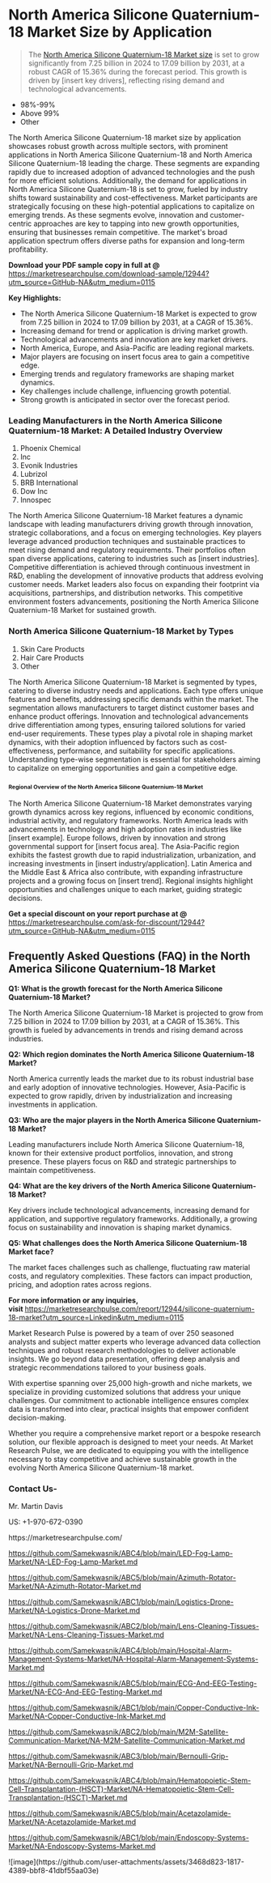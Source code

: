 <h1>North America Silicone Quaternium-18 Market&nbsp;Size by Application</h1><blockquote><p>The <a href="https://marketresearchpulse.com/download-sample/12944?utm_source=GitHub-NA&amp;utm_medium=0115">North America Silicone Quaternium-18 Market size</a> is set to grow significantly from 7.25 billion in 2024 to 17.09 billion by 2031, at a robust CAGR of 15.36% during the forecast period. This growth is driven by [insert key drivers], reflecting rising demand and technological advancements.</p></blockquote><ul><li>98%-99%<li> Above 99%<li> Other</li></ul><p>The North America Silicone Quaternium-18 market size by application showcases robust growth across multiple sectors, with prominent applications in North America Silicone Quaternium-18 and North America Silicone Quaternium-18 leading the charge. These segments are expanding rapidly due to increased adoption of advanced technologies and the push for more efficient solutions. Additionally, the demand for applications in North America Silicone Quaternium-18 is set to grow, fueled by industry shifts toward sustainability and cost-effectiveness. Market participants are strategically focusing on these high-potential applications to capitalize on emerging trends. As these segments evolve, innovation and customer-centric approaches are key to tapping into new growth opportunities, ensuring that businesses remain competitive. The market's broad application spectrum offers diverse paths for expansion and long-term profitability.</p><p><strong>Download your PDF sample copy in full at @ </strong><a href="https://marketresearchpulse.com/download-sample/12944?utm_source=GitHub-NA&amp;utm_medium=0115">https://marketresearchpulse.com/download-sample/12944?utm_source=GitHub-NA&amp;utm_medium=0115</a></p><p><strong>Key Highlights: </strong></p><ul><li>The North America Silicone Quaternium-18 Market is expected to grow from 7.25 billion in 2024 to 17.09 billion by 2031, at a CAGR of 15.36%.</li><li>Increasing demand for trend or application is driving market growth.</li><li>Technological advancements and innovation are key market drivers.</li><li>North America, Europe, and Asia-Pacific are leading regional markets.</li><li>Major players are focusing on insert focus area to gain a competitive edge.</li><li>Emerging trends and regulatory frameworks are shaping market dynamics.</li><li>Key challenges include challenge, influencing growth potential.</li><li>Strong growth is anticipated in sector over the forecast period.</li></ul><h3>Leading Manufacturers in the North America Silicone Quaternium-18 Market: A Detailed Industry Overview</h3><ol><li>Phoenix Chemical</li><li>Inc</li><li>Evonik Industries</li><li>Lubrizol</li><li>BRB International</li><li>Dow Inc</li><li>Innospec</li></ol><div class="flex max-w-full flex-col flex-grow"><div class="min-h-8 text-message flex w-full flex-col items-end gap-2 whitespace-normal break-words [.text-message+&amp;]:mt-5" dir="auto" data-message-author-role="assistant" data-message-id="fd8432e4-4910-450d-b182-61b7bfb0a01f" data-message-model-slug="gpt-4o"><div class="flex w-full flex-col gap-1 empty:hidden first:pt-[3px]"><div class="markdown prose w-full break-words dark:prose-invert light"><p>The North America Silicone Quaternium-18 Market features a dynamic landscape with leading manufacturers driving growth through innovation, strategic collaborations, and a focus on emerging technologies. Key players leverage advanced production techniques and sustainable practices to meet rising demand and regulatory requirements. Their portfolios often span diverse applications, catering to industries such as [insert industries]. Competitive differentiation is achieved through continuous investment in R&amp;D, enabling the development of innovative products that address evolving customer needs. Market leaders also focus on expanding their footprint via acquisitions, partnerships, and distribution networks. This competitive environment fosters advancements, positioning the North America Silicone Quaternium-18 Market for sustained growth.</p></div></div></div></div><h3>North America Silicone Quaternium-18 Market by Types</h3><ol><li>Skin Care Products<li> Hair Care Products<li> Other</li></ol><div class="flex max-w-full flex-col flex-grow"><div class="min-h-8 text-message flex w-full flex-col items-end gap-2 whitespace-normal break-words [.text-message+&amp;]:mt-5" dir="auto" data-message-author-role="assistant" data-message-id="084470be-0bb7-4664-bddf-5156b4f41249" data-message-model-slug="gpt-4o-mini"><div class="flex w-full flex-col gap-1 empty:hidden first:pt-[3px]"><div class="markdown prose w-full break-words dark:prose-invert light"><p>The North America Silicone Quaternium-18 Market is segmented by types, catering to diverse industry needs and applications. Each type offers unique features and benefits, addressing specific demands within the market. The segmentation allows manufacturers to target distinct customer bases and enhance product offerings. Innovation and technological advancements drive differentiation among types, ensuring tailored solutions for varied end-user requirements. These types play a pivotal role in shaping market dynamics, with their adoption influenced by factors such as cost-effectiveness, performance, and suitability for specific applications. Understanding type-wise segmentation is essential for stakeholders aiming to capitalize on emerging opportunities and gain a competitive edge.</p></div></div></div></div><h3><span style="font-size: 11px;">Regional Overview of the North America Silicone Quaternium-18 Market</span></h3><div class="flex max-w-full flex-col flex-grow"><div class="min-h-8 text-message flex w-full flex-col items-end gap-2 whitespace-normal break-words [.text-message+&amp;]:mt-5" dir="auto" data-message-author-role="assistant" data-message-id="e9038762-ce64-4e30-91c9-9bd413514231" data-message-model-slug="gpt-4o-mini"><div class="flex w-full flex-col gap-1 empty:hidden first:pt-[3px]"><div class="markdown prose w-full break-words dark:prose-invert light"><p>The North America Silicone Quaternium-18 Market demonstrates varying growth dynamics across key regions, influenced by economic conditions, industrial activity, and regulatory frameworks. North America leads with advancements in technology and high adoption rates in industries like [insert example]. Europe follows, driven by innovation and strong governmental support for [insert focus area]. The Asia-Pacific region exhibits the fastest growth due to rapid industrialization, urbanization, and increasing investments in [insert industry/application]. Latin America and the Middle East &amp; Africa also contribute, with expanding infrastructure projects and a growing focus on [insert trend]. Regional insights highlight opportunities and challenges unique to each market, guiding strategic decisions.</p></div></div></div></div><p><strong>Get a special discount on your report purchase at @ </strong><a href="https://marketresearchpulse.com/ask-for-discount/12944?utm_source=GitHub-NA&amp;utm_medium=0115">https://marketresearchpulse.com/ask-for-discount/12944?utm_source=GitHub-NA&amp;utm_medium=0115</a></p><h2>Frequently Asked Questions (FAQ) in the North America Silicone Quaternium-18 Market</h2><p><strong>Q1: What is the growth forecast for the North America Silicone Quaternium-18 Market?</strong></p><p>The North America Silicone Quaternium-18 Market is projected to grow from 7.25 billion in 2024 to 17.09 billion by 2031, at a CAGR of 15.36%. This growth is fueled by advancements in trends and rising demand across industries.</p><p><strong>Q2: Which region dominates the North America Silicone Quaternium-18 Market?</strong></p><p>North America currently leads the market due to its robust industrial base and early adoption of innovative technologies. However, Asia-Pacific is expected to grow rapidly, driven by industrialization and increasing investments in application.</p><p><strong>Q3: Who are the major players in the North America Silicone Quaternium-18 Market?</strong></p><p>Leading manufacturers include North America Silicone Quaternium-18, known for their extensive product portfolios, innovation, and strong presence. These players focus on R&amp;D and strategic partnerships to maintain competitiveness.</p><p><strong>Q4: What are the key drivers of the North America Silicone Quaternium-18 Market?</strong></p><p>Key drivers include technological advancements, increasing demand for application, and supportive regulatory frameworks. Additionally, a growing focus on sustainability and innovation is shaping market dynamics.</p><p><strong>Q5: What challenges does the North America Silicone Quaternium-18 Market face?</strong></p><p>The market faces challenges such as challenge, fluctuating raw material costs, and regulatory complexities. These factors can impact production, pricing, and adoption rates across regions.</p><p><strong>For more information or any inquiries, visit&nbsp;</strong><a href="https://marketresearchpulse.com/report/12944/silicone-quaternium-18-market?utm_source=Linkedin&utm_medium=0115">https://marketresearchpulse.com/report/12944/silicone-quaternium-18-market?utm_source=Linkedin&utm_medium=0115</a></p><p>Market Research Pulse is powered by a team of over 250 seasoned analysts and subject matter experts who leverage advanced data collection techniques and robust research methodologies to deliver actionable insights. We go beyond data presentation, offering deep analysis and strategic recommendations tailored to your business goals.</p><p>With expertise spanning over 25,000 high-growth and niche markets, we specialize in providing customized solutions that address your unique challenges. Our commitment to actionable intelligence ensures complex data is transformed into clear, practical insights that empower confident decision-making.</p><p>Whether you require a comprehensive market report or a bespoke research solution, our flexible approach is designed to meet your needs. At Market Research Pulse, we are dedicated to equipping you with the intelligence necessary to stay competitive and achieve sustainable growth in the evolving North America Silicone Quaternium-18 market.</p><h3><strong>Contact Us-</strong></h3><p>Mr. Martin Davis</p><p>US: +1-970-672-0390</p><p>https://marketresearchpulse.com/</p><p><a href="https://github.com/Samekwasnik/ABC4/blob/main/LED-Fog-Lamp-Market/NA-LED-Fog-Lamp-Market.md">https://github.com/Samekwasnik/ABC4/blob/main/LED-Fog-Lamp-Market/NA-LED-Fog-Lamp-Market.md</a></p><p><a href="https://github.com/Samekwasnik/ABC5/blob/main/Azimuth-Rotator-Market/NA-Azimuth-Rotator-Market.md">https://github.com/Samekwasnik/ABC5/blob/main/Azimuth-Rotator-Market/NA-Azimuth-Rotator-Market.md</a></p><p><a href="https://github.com/Samekwasnik/ABC1/blob/main/Logistics-Drone-Market/NA-Logistics-Drone-Market.md">https://github.com/Samekwasnik/ABC1/blob/main/Logistics-Drone-Market/NA-Logistics-Drone-Market.md</a></p><p><a href="https://github.com/Samekwasnik/ABC2/blob/main/Lens-Cleaning-Tissues-Market/NA-Lens-Cleaning-Tissues-Market.md">https://github.com/Samekwasnik/ABC2/blob/main/Lens-Cleaning-Tissues-Market/NA-Lens-Cleaning-Tissues-Market.md</a></p><p><a href="https://github.com/Samekwasnik/ABC4/blob/main/Hospital-Alarm-Management-Systems-Market/NA-Hospital-Alarm-Management-Systems-Market.md">https://github.com/Samekwasnik/ABC4/blob/main/Hospital-Alarm-Management-Systems-Market/NA-Hospital-Alarm-Management-Systems-Market.md</a></p><p><a href="https://github.com/Samekwasnik/ABC5/blob/main/ECG-And-EEG-Testing-Market/NA-ECG-And-EEG-Testing-Market.md">https://github.com/Samekwasnik/ABC5/blob/main/ECG-And-EEG-Testing-Market/NA-ECG-And-EEG-Testing-Market.md</a></p><p><a href="https://github.com/Samekwasnik/ABC1/blob/main/Copper-Conductive-Ink-Market/NA-Copper-Conductive-Ink-Market.md">https://github.com/Samekwasnik/ABC1/blob/main/Copper-Conductive-Ink-Market/NA-Copper-Conductive-Ink-Market.md</a></p><p><a href="https://github.com/Samekwasnik/ABC2/blob/main/M2M-Satellite-Communication-Market/NA-M2M-Satellite-Communication-Market.md">https://github.com/Samekwasnik/ABC2/blob/main/M2M-Satellite-Communication-Market/NA-M2M-Satellite-Communication-Market.md</a></p><p><a href="https://github.com/Samekwasnik/ABC3/blob/main/Bernoulli-Grip-Market/NA-Bernoulli-Grip-Market.md">https://github.com/Samekwasnik/ABC3/blob/main/Bernoulli-Grip-Market/NA-Bernoulli-Grip-Market.md</a></p><p><a href="https://github.com/Samekwasnik/ABC4/blob/main/Hematopoietic-Stem-Cell-Transplantation-(HSCT)-Market/NA-Hematopoietic-Stem-Cell-Transplantation-(HSCT)-Market.md">https://github.com/Samekwasnik/ABC4/blob/main/Hematopoietic-Stem-Cell-Transplantation-(HSCT)-Market/NA-Hematopoietic-Stem-Cell-Transplantation-(HSCT)-Market.md</a></p><p><a href="https://github.com/Samekwasnik/ABC5/blob/main/Acetazolamide-Market/NA-Acetazolamide-Market.md">https://github.com/Samekwasnik/ABC5/blob/main/Acetazolamide-Market/NA-Acetazolamide-Market.md</a></p><p><a href="https://github.com/Samekwasnik/ABC1/blob/main/Endoscopy-Systems-Market/NA-Endoscopy-Systems-Market.md">https://github.com/Samekwasnik/ABC1/blob/main/Endoscopy-Systems-Market/NA-Endoscopy-Systems-Market.md</a></p>
![image](https://github.com/user-attachments/assets/3468d823-1817-4389-bbf8-41dbf55aa03e)
